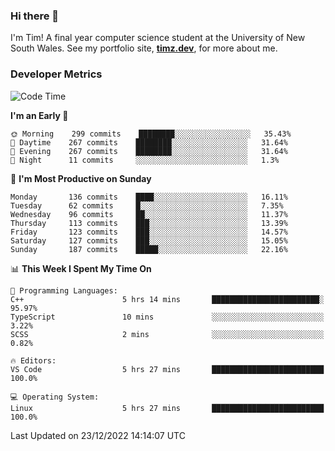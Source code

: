 ### Hi there 👋

I'm Tim! A final year computer science student at the University of New South
Wales. See my portfolio site, <strong><a href="https://timz.dev">timz.dev</a></strong>,
for more about me.

### Developer Metrics

<!-- [![Top Languages](https://github-readme-stats.vercel.app/api/wakatime?username=Tymotex&langs_count=5&custom_title=Top%205%20Languages&hide=Other&theme=material-palenight)](https://github.com/anuraghazra/github-readme-stats) -->

<!--START_SECTION:waka-->
![Code Time](http://img.shields.io/badge/Code%20Time-1%2C123%20hrs%2050%20mins-blue)

**I'm an Early 🐤** 

```text
🌞 Morning    299 commits    ████████░░░░░░░░░░░░░░░░░   35.43% 
🌆 Daytime    267 commits    ████████░░░░░░░░░░░░░░░░░   31.64% 
🌃 Evening    267 commits    ████████░░░░░░░░░░░░░░░░░   31.64% 
🌙 Night      11 commits     ░░░░░░░░░░░░░░░░░░░░░░░░░   1.3%

```
📅 **I'm Most Productive on Sunday** 

```text
Monday       136 commits    ████░░░░░░░░░░░░░░░░░░░░░   16.11% 
Tuesday      62 commits     █░░░░░░░░░░░░░░░░░░░░░░░░   7.35% 
Wednesday    96 commits     ██░░░░░░░░░░░░░░░░░░░░░░░   11.37% 
Thursday     113 commits    ███░░░░░░░░░░░░░░░░░░░░░░   13.39% 
Friday       123 commits    ███░░░░░░░░░░░░░░░░░░░░░░   14.57% 
Saturday     127 commits    ███░░░░░░░░░░░░░░░░░░░░░░   15.05% 
Sunday       187 commits    █████░░░░░░░░░░░░░░░░░░░░   22.16%

```


📊 **This Week I Spent My Time On** 

```text
💬 Programming Languages: 
C++                      5 hrs 14 mins       ████████████████████████░   95.97% 
TypeScript               10 mins             ░░░░░░░░░░░░░░░░░░░░░░░░░   3.22% 
SCSS                     2 mins              ░░░░░░░░░░░░░░░░░░░░░░░░░   0.82%

🔥 Editors: 
VS Code                  5 hrs 27 mins       █████████████████████████   100.0%

💻 Operating System: 
Linux                    5 hrs 27 mins       █████████████████████████   100.0%

```


 Last Updated on 23/12/2022 14:14:07 UTC
<!--END_SECTION:waka-->

<!-- [![Tymotex's GitHub stats](https://github-readme-stats.vercel.app/api?username=Tymotex)](https://github.com/anuraghazra/github-readme-stats) -->
